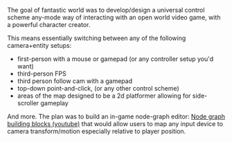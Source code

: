 The goal of fantastic world was to develop/design a universal control scheme any-mode way of interacting with an open world video game, with a powerful character creator.

This means essentially switching between any of the following camera+entity setups:

- first-person with a mouse or gamepad (or any controller setup you'd want)
- third-person FPS
- third person follow cam with a gamepad
- top-down point-and-click, (or any other control scheme)
- areas of the map designed to be a 2d platformer allowing for side-scroller gameplay

And more. The plan was to build an in-game node-graph editor:
[Node graph building blocks (youtube)](https://www.youtube.com/watch?v=GjWr27thQS4)
that would allow users to map any input device to camera transform/motion especially relative to player position.
